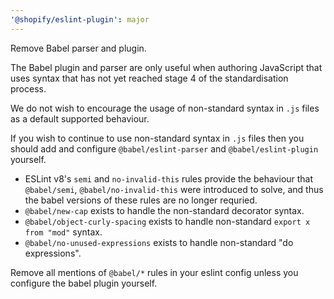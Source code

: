 ```yaml
---
'@shopify/eslint-plugin': major
---
```


Remove Babel parser and plugin.

The Babel plugin and parser are only useful when authoring JavaScript that uses syntax that has not yet reached stage 4 of the standardisation process.

We do not wish to encourage the usage of non-standard syntax in `.js` files as a default supported behaviour.

If you wish to continue to use non-standard syntax in `.js` files then you should add and configure `@babel/eslint-parser` and `@babel/eslint-plugin` yourself.

- ESLint v8's `semi` and `no-invalid-this` rules provide the behaviour that `@babel/semi`, `@babel/no-invalid-this` were introduced to solve, and thus the babel versions of these rules are no longer requried.
- `@babel/new-cap` exists to handle the non-standard decorator syntax.
- `@babel/object-curly-spacing` exists to handle non-standard `export x from "mod"` syntax.
- `@babel/no-unused-expressions` exists to handle non-standard "do expressions".

Remove all mentions of `@babel/*` rules in your eslint config unless you configure the babel plugin yourself.
